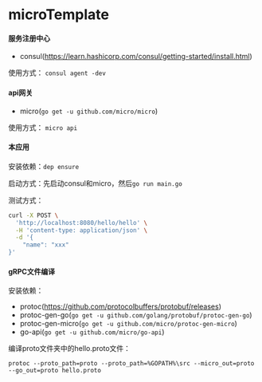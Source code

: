 # microTemplate

#### 服务注册中心
* consul(https://learn.hashicorp.com/consul/getting-started/install.html)

使用方式： `consul agent -dev`

#### api网关
* micro(`go get -u github.com/micro/micro`)

使用方式： `micro api`

#### 本应用
安装依赖：`dep ensure`

启动方式：先启动consul和micro，然后`go run main.go`

测试方式：
```bash
curl -X POST \
  'http://localhost:8080/hello/hello' \
  -H 'content-type: application/json' \
  -d '{
	"name": "xxx"
}'
```

#### gRPC文件编译
安装依赖：
* protoc(https://github.com/protocolbuffers/protobuf/releases)
* protoc-gen-go(`go get -u github.com/golang/protobuf/protoc-gen-go`)
* protoc-gen-micro(`go get -u github.com/micro/protoc-gen-micro`)
* go-api(`go get -u github.com/micro/go-api`)

编译proto文件夹中的hello.proto文件：

`protoc --proto_path=proto --proto_path=%GOPATH%\src --micro_out=proto --go_out=proto hello.proto`
